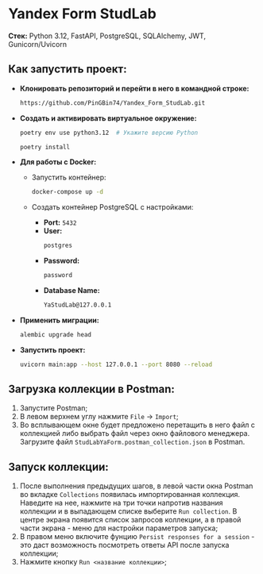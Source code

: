# Yandex Form StudLab

**Стек:** Python 3.12, FastAPI, PostgreSQL, SQLAlchemy, JWT, Gunicorn/Uvicorn

## Как запустить проект:

- **Клонировать репозиторий и перейти в него в командной строке:**
    ```sh
    https://github.com/PinGBin74/Yandex_Form_StudLab.git

- **Создать и активировать виртуальное окружение:**
    ```sh
    poetry env use python3.12  # Укажите версию Python
    ```
    ```sh
    poetry install
    ```
- **Для работы с Docker:**
  - Запустить контейнер:
      ```bash
      docker-compose up -d
      ```
  - Создать контейнер PostgreSQL с настройками:

    - **Port:** `5432`
    - **User:** 
      ```sh
      postgres
      ```
    - **Password:**
      ```sh
      password
      ```
    - **Database Name:** 
      ```sh
      YaStudLab@127.0.0.1
      ```
- **Применить миграции:**
  ```sh
  alembic upgrade head
  
- **Запустить проект:**
  ```sh
  uvicorn main:app --host 127.0.0.1 --port 8080 --reload


## Загрузка коллекции в Postman:

1. Запустите Postman;
2. В левом верхнем углу нажмите `File` -> `Import`;
3. Во всплывающем окне будет предложено перетащить в него файл с коллекцией либо выбрать файл через окно файлового менеджера.
Загрузите файл `StudLabYaForm.postman_collection.json` в Postman.

## Запуск коллекции:

1. После выполнения предыдущих шагов, в левой части окна Postman во вкладке `Collections` появилась импортированная коллекция.
Наведите на нее, нажмите на три точки напротив названия коллекции и в выпадающем списке выберите `Run collection`. В центре экрана появится список запросов коллекции,
а в правой части экрана - меню для настройки параметров запуска;
2. В правом меню включите фунцию `Persist responses for a session` - это даст возможность посмотреть ответы API после запуска коллекции;
3. Нажмите кнопку `Run <название коллекции>`;

